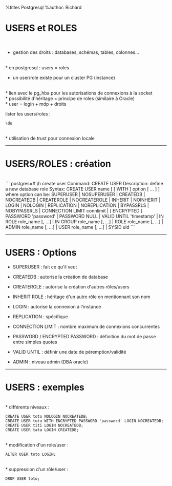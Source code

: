 %titles Postgresql
%author: Richard


# USERS et ROLES

<br>

* gestion des droits : databases, schémas, tables, colonnes...

<br>
* en postgresql : users = roles

<br>

* un user/role existe pour un cluster PG (instance)

<br>
* lien avec le pg_hba pour les autorisations de connexions à la socket

<br>
* possibilité d'héritage = principe de roles (similaire à Oracle)

<br>
 * user = login + mdp + droits

<br>

lister les users/roles :

```
\du
```
<br>
* utilisation de trust pour connexion locale


---------------------------------------------------------------------------

# USERS/ROLES : création

<br>
```
postgres=# \h create user
Command:     CREATE USER
Description: define a new database role
Syntax:
CREATE USER name [ [ WITH ] option [ ... ] ]
where option can be:
      SUPERUSER | NOSUPERUSER
    | CREATEDB | NOCREATEDB
    | CREATEROLE | NOCREATEROLE
    | INHERIT | NOINHERIT
    | LOGIN | NOLOGIN
    | REPLICATION | NOREPLICATION
    | BYPASSRLS | NOBYPASSRLS
    | CONNECTION LIMIT connlimit
    | [ ENCRYPTED ] PASSWORD 'password' | PASSWORD NULL
    | VALID UNTIL 'timestamp'
    | IN ROLE role_name [, ...]
    | IN GROUP role_name [, ...]
    | ROLE role_name [, ...]
    | ADMIN role_name [, ...]
    | USER role_name [, ...]
    | SYSID uid
```

------------------------------------------------------------------------


# USERS : Options

* SUPERUSER : fait ce qu'il veut

* CREATEDB : autorise la création de database

* CREATEROLE : autorise la création d'autres rôles/users

* INHERIT ROLE : héritage d'un autre rôle en mentionnant son nom

* LOGIN : autorise la connexion à l'instance

* REPLICATION : spécifique

* CONNECTION LIMIT : nombre maximum de connexions concurrentes

* PASSWORD / ENCRYPTED PASSWORD : définition du mot de passe entre simples quotes

* VALID UNTIL : définir une date de péremption/validité

* ADMIN : niveau admin (DBA oracle)

------------------------------------------------------------------------


# USERS : exemples


<br>
* différents niveaux :

```
CREATE USER toto NOLOGIN NOCREATEDB;
CREATE USER tutu WITH ENCRYPTED PASSWORD 'password' LOGIN NOCREATEDB;
CREATE USER titi LOGIN NOCREATEDB;
CREATE USER tata LOGIN CREATEDB;
```

<br>
* modification d'un role/user :

```
ALTER USER toto LOGIN;
```

<br>
* suppression d'un rôle/user :

```
DROP USER toto;
```

